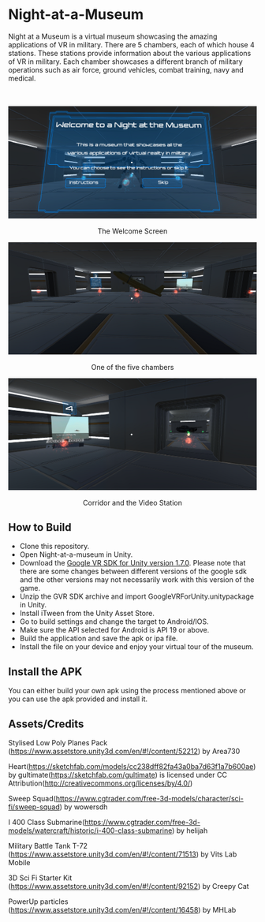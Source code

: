 # Night-at-a-Museum
Night at a Museum is a virtual museum showcasing the amazing applications of VR in military. There are 5 chambers, each of which house 4 stations. These stations provide information about the various applications of VR in military. Each chamber showcases a different branch of military operations such as air force, ground vehicles, combat training, navy and medical.
<br/><br/><br/>

![Welcome](/Screenshots/Intro.png?raw=true "Welcome Screen")

<p align="center">The Welcome Screen</p>

![Room](/Screenshots/Room.png?raw=true "Room")

<p align="center">One of the five chambers</p>

![Corridor](/Screenshots/Corridor.png?raw=true "Corridor and Video Station")

<p align="center">Corridor and the Video Station</p>

## How to Build

* Clone this repository.
* Open Night-at-a-museum in Unity.
* Download the [Google VR SDK for Unity version 1.7.0](https://github.com/googlevr/gvr-unity-sdk/releases). Please note that there are some changes between different versions of the google sdk and the other versions may not necessarily work with this version of the game.
* Unzip the GVR SDK archive and import GoogleVRForUnity.unitypackage in Unity.
* Install iTween from the Unity Asset Store.
* Go to build settings and change the target to Android/IOS.
* Make sure the API selected for Android is API 19 or above.
* Build the application and save the apk or ipa file.
* Install the file on your device and enjoy your virtual tour of the museum.

## Install the APK

You can either build your own apk using the process mentioned above or you can use the apk provided and install it.


## Assets/Credits

Stylised Low Poly Planes Pack (https://www.assetstore.unity3d.com/en/#!/content/52212) by Area730

Heart(https://sketchfab.com/models/cc238dff82fa43a0ba7d63f1a7b600ae) by gultimate(https://sketchfab.com/gultimate) is licensed under CC Attribution(http://creativecommons.org/licenses/by/4.0/)

Sweep Squad(https://www.cgtrader.com/free-3d-models/character/sci-fi/sweep-squad) by wowersdh

I 400 Class Submarine(https://www.cgtrader.com/free-3d-models/watercraft/historic/i-400-class-submarine) by helijah

Military Battle Tank T-72 (https://www.assetstore.unity3d.com/en/#!/content/71513) by Vits Lab Mobile

3D Sci Fi Starter Kit (https://www.assetstore.unity3d.com/en/#!/content/92152) by Creepy Cat

PowerUp particles (https://www.assetstore.unity3d.com/en/#!/content/16458) by MHLab
